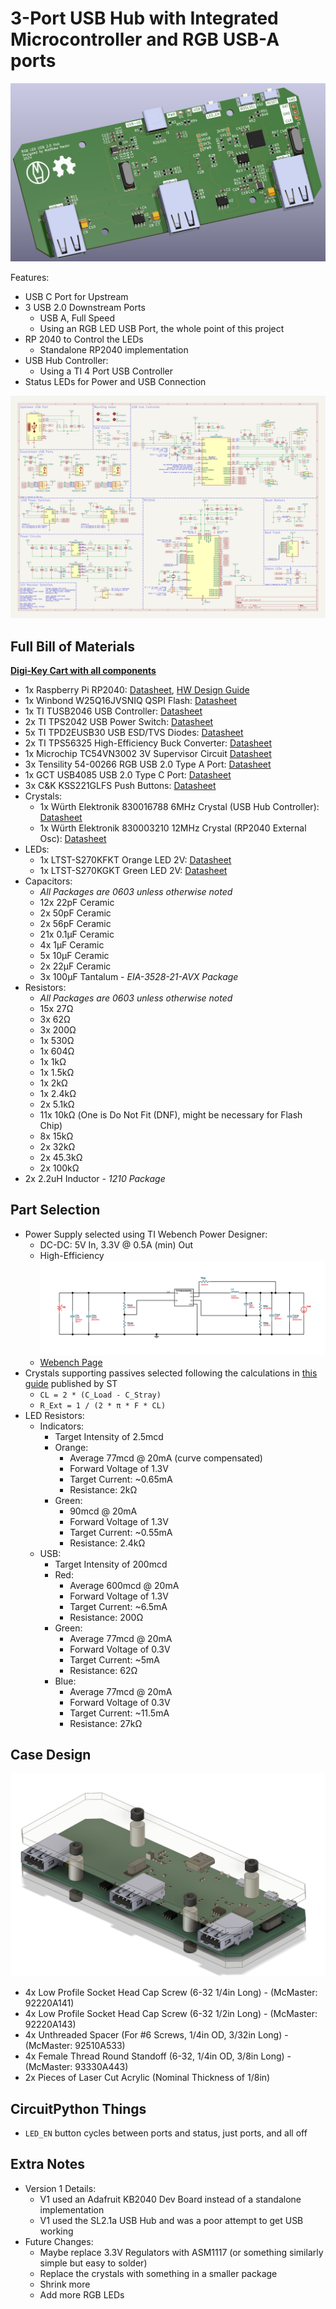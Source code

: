 # 3-Port USB Hub with Integrated Microcontroller and RGB USB-A ports

![Full Board Design Render](images/render.png)
 
Features:
- USB C Port for Upstream
- 3 USB 2.0 Downstream Ports
  - USB A, Full Speed
  - Using an RGB LED USB Port, the whole point of this project
- RP 2040 to Control the LEDs
  - Standalone RP2040 implementation
- USB Hub Controller:
  - Using a TI 4 Port USB Controller
- Status LEDs for Power and USB Connection

![Schematic](images/led-usb-hub.svg)

## Full Bill of Materials
**[Digi-Key Cart with all components](https://www.digikey.com/short/4rfrj37h)**
- 1x Raspberry Pi RP2040: [Datasheet](https://datasheets.raspberrypi.com/rp2040/rp2040-datasheet.pdf), [HW Design Guide](https://datasheets.raspberrypi.com/rp2040/hardware-design-with-rp2040.pdf)
- 1x Winbond W25Q16JVSNIQ QSPI Flash: [Datasheet](https://docs.rs-online.com/19e0/0900766b81622f8b.pdf)
- 1x TI TUSB2046 USB Controller: [Datasheet](https://www.ti.com/lit/ds/symlink/tusb2046i.pdf)
- 2x TI TPS2042 USB Power Switch: [Datasheet](https://www.ti.com/lit/ds/symlink/tps2042b.pdf)
- 5x TI TPD2EUSB30 USB ESD/TVS Diodes: [Datasheet](https://www.ti.com/lit/ds/symlink/tpd2eusb30.pdf)
- 2x TI TPS56325 High-Efficiency Buck Converter: [Datasheet](https://www.ti.com/lit/ds/symlink/tps563252.pdf)
- 1x Microchip TC54VN3002 3V Supervisor Circuit [Datasheet](https://ww1.microchip.com/downloads/aemDocuments/documents/MSLD/ProductDocuments/DataSheets/20001434K.pdf)
- 3x Tensility 54-00266 RGB USB 2.0 Type A Port: [Datasheet](http://www.tensility.com/pdffiles/54-00266.pdf)
- 1x GCT USB4085 USB 2.0 Type C Port: [Datasheet](https://gct.co/files/drawings/usb4085.pdf)
- 3x C&K KSS221GLFS Push Buttons: [Datasheet](https://www.ckswitches.com/media/1463/kss.pdf)
- Crystals:
  - 1x Würth Elektronik 830016788 6MHz Crystal (USB Hub Controller): [Datasheet](https://www.we-online.com/components/products/datasheet/830016788.pdf)
  - 1x Würth Elektronik 830003210 12MHz Crystal (RP2040 External Osc): [Datasheet](https://www.we-online.com/components/products/datasheet/830003210.pdf)
- LEDs:
  - 1x LTST-S270KFKT Orange LED 2V: [Datasheet](https://optoelectronics.liteon.com/upload/download/DS22-2000-209/LTST-S270KFKT.pdf)
  - 1x LTST-S270KGKT Green LED 2V: [Datasheet](https://optoelectronics.liteon.com/upload/download/DS22-2000-226/LTST-S270KGKT.pdf)
- Capacitors:
  - *All Packages are 0603 unless otherwise noted*
  - 12x 22pF Ceramic
  - 2x 50pF Ceramic
  - 2x 56pF Ceramic
  - 21x 0.1µF Ceramic
  - 4x 1µF Ceramic
  - 5x 10µF Ceramic
  - 2x 22µF Ceramic
  - 3x 100µF Tantalum - *EIA-3528-21-AVX Package*
- Resistors:
  - *All Packages are 0603 unless otherwise noted*
  - 15x 27Ω
  - 3x 62Ω
  - 3x 200Ω
  - 1x 530Ω
  - 1x 604Ω
  - 1x 1kΩ
  - 1x 1.5kΩ
  - 1x 2kΩ
  - 1x 2.4kΩ
  - 2x 5.1kΩ
  - 11x 10kΩ (One is Do Not Fit (DNF), might be necessary for Flash Chip)
  - 8x 15kΩ
  - 2x 32kΩ
  - 2x 45.3kΩ
  - 2x 100kΩ
- 2x 2.2uH Inductor - *1210 Package*

## Part Selection
- Power Supply selected using TI Webench Power Designer:
  - DC-DC: 5V In, 3.3V @ 0.5A (min) Out
  - High-Efficiency
  ![Power Supply Design](images/power-supply.svg)
  - [Webench Page](https://webench.ti.com/appinfo/webench/scripts/SDP.cgi?ID=E20EF4E51E15D568)
- Crystals supporting passives selected following the calculations in [this guide](https://www.st.com/resource/en/application_note/an2867-oscillator-design-guide-for-stm8afals-stm32-mcus-and-mpus-stmicroelectronics.pdf) published by ST
  - `CL = 2 * (C_Load - C_Stray)`
  - `R_Ext = 1 / (2 * π * F * CL)`
- LED Resistors:
  - Indicators:
    - Target Intensity of 2.5mcd
    - Orange:
      - Average 77mcd @ 20mA (curve compensated)
      - Forward Voltage of 1.3V
      - Target Current: ~0.65mA
      - Resistance: 2kΩ
    - Green:
      - 90mcd @ 20mA
      - Forward Voltage of 1.3V
      - Target Current: ~0.55mA
      - Resistance: 2.4kΩ
  - USB:
    - Target Intensity of 200mcd
    - Red:
      - Average 600mcd @ 20mA
      - Forward Voltage of 1.3V
      - Target Current: ~6.5mA
      - Resistance: 200Ω
    - Green:
      - Average 77mcd @ 20mA
      - Forward Voltage of 0.3V
      - Target Current: ~5mA
      - Resistance: 62Ω
    - Blue:
      - Average 77mcd @ 20mA
      - Forward Voltage of 0.3V
      - Target Current: ~11.5mA
      - Resistance: 27kΩ
    
## Case Design
![Case](images/case.png) 
- 4x Low Profile Socket Head Cap Screw (6-32 1/4in Long) - (McMaster: 92220A141)
- 4x Low Profile Socket Head Cap Screw (6-32 1/2in Long) - (McMaster: 92220A143)
- 4x Unthreaded Spacer (For #6 Screws, 1/4in OD, 3/32in Long) - (McMaster: 92510A533)
- 4x Female Thread Round Standoff (6-32, 1/4in OD, 3/8in Long) - (McMaster: 93330A443)
- 2x Pieces of Laser Cut Acrylic (Nominal Thickness of 1/8in)

## CircuitPython Things
- `LED_EN` button cycles between ports and status, just ports, and all off

## Extra Notes
- Version 1 Details:
  - V1 used an Adafruit KB2040 Dev Board instead of a standalone implementation
  - V1 used the SL2.1a USB Hub and was a poor attempt to get USB working
- Future Changes:
  - Maybe replace 3.3V Regulators with ASM1117 (or something similarly simple but easy to solder)
  - Replace the crystals with something in a smaller package
  - Shrink more
  - Add more RGB LEDs
